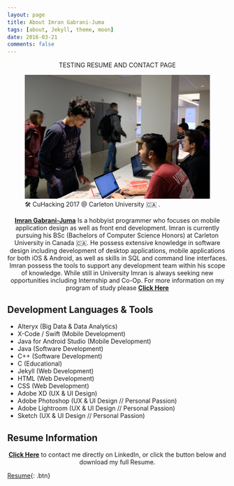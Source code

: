```yaml
---
layout: page
title: About Imran Gabrani-Juma
tags: [about, Jekyll, theme, moon]
date: 2016-03-21
comments: false
---
```


<center>TESTING RESUME AND CONTACT PAGE</center>

<figure>
	<img src="/assets/img/About_Me.png">
	<figcaption>🛠 CuHacking 2017 @ Carleton University 🇨🇦 .</figcaption>
</figure>

<center><a href="https://imranjuma.github.io"><b>Imran Gabrani-Juma</b></a> Is a hobbyist programmer who focuses on mobile application design as well as front end development. Imran is currently pursuing his BSc (Bachelors of Computer Science Honors) at Carleton University in Canada 🇨🇦. He possess extensive knowledge in software design including development of desktop applications, mobile applications for both iOS & Android, as well as skills in SQL and command line interfaces. Imran possess the tools to support any development team within his scope of knowledge. While still in University Imran is always seeking new opportunities including Internship and Co-Op. For more information on my program of study please <a href="https://calendar.carleton.ca/undergrad/undergradprograms/computerscience/#Computer_Science__Mobile_Computing_Stream__BCS_Honours"><b>Click Here</b></a> </center>


## Development Languages & Tools
* Alteryx (Big Data & Data Analytics)
* X-Code / Swift (Mobile Development)
* Java for Android Studio (Mobile Development)
* Java (Software Development)
* C++ (Software Development)
* C (Educational)
* Jekyll (Web Development)
* HTML (Web Development)
* CSS (Web Development)
* Adobe XD (UX & UI Design)
* Adobe Photoshop (UX & UI Design // Personal Passion)
* Adobe Lightroom (UX & UI Design // Personal Passion)
* Sketch (UX & UI Design // Personal Passion)

## Resume Information

<center><a href="https://www.linkedin.com/in/imran-juma-939173129/"><b>Click Here</b></a> to contact me directly on LinkedIn, or click the button below and download my full Resume.</center>

[Resume](https://drive.google.com/file/d/1pMgzb8YlLdYMvf3GXtvw3ClWREFcc9r9/view?usp=sharing){: .btn}
